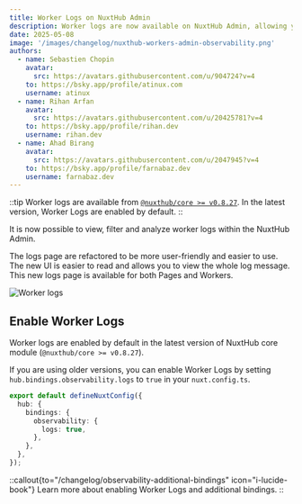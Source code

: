 ```yaml
---
title: Worker Logs on NuxtHub Admin
description: Worker logs are now available on NuxtHub Admin, allowing you to filter and analyze historical logs from your deployed Nuxt App.
date: 2025-05-08
image: '/images/changelog/nuxthub-workers-admin-observability.png'
authors:
  - name: Sebastien Chopin
    avatar:
      src: https://avatars.githubusercontent.com/u/904724?v=4
    to: https://bsky.app/profile/atinux.com
    username: atinux
  - name: Rihan Arfan
    avatar:
      src: https://avatars.githubusercontent.com/u/20425781?v=4
    to: https://bsky.app/profile/rihan.dev
    username: rihan.dev
  - name: Ahad Birang
    avatar:
      src: https://avatars.githubusercontent.com/u/2047945?v=4
    to: https://bsky.app/profile/farnabaz.dev
    username: farnabaz.dev
---
```


::tip
Worker logs are available from [`@nuxthub/core >= v0.8.27`](https://github.com/nuxt-hub/core/releases/tag/v0.8.25). In the latest version, Worker Logs are enabled by default.
::

It is now possible to view, filter and analyze worker logs within the NuxtHub Admin.

The logs page are refactored to be more user-friendly and easier to use. The new UI is easier to read and allows you to view the whole log message. This new logs page is available for both Pages and Workers.

![Worker logs](/images/changelog/worker-logs-admin.png)


## Enable Worker Logs

Worker logs are enabled by default in the latest version of NuxtHub core module (`@nuxthub/core >= v0.8.27`).

If you are using older versions, you can enable Worker Logs by setting `hub.bindings.observability.logs` to `true` in your `nuxt.config.ts`.

```ts
export default defineNuxtConfig({
  hub: {
    bindings: {
      observability: {
        logs: true,
      },
    },
  },
});
```

::callout{to="/changelog/observability-additional-bindings" icon="i-lucide-book"}
Learn more about enabling Worker Logs and additional bindings.
::